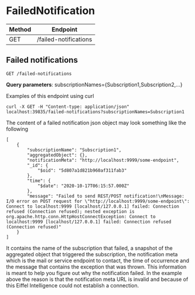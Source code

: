 # FailedNotification

|Method|Endpoint             |
|------|---------------------|
|GET   |/failed-notifications|

## Failed notifications
    GET /failed-notifications

**Query parameters**:
subscriptionNames={Subscription1,Subscription2,...}

Examples of this endpoint using curl

    curl -X GET -H "Content-type: application/json" localhost:39835/failed-notifications?subscriptionNames=Subscription1

The content of a failed notification json object may look something like the following

    [
        {
            "subscriptionName": "Subscription1",
            "aggregatedObject": {},
            "notificationMeta": "http://localhost:9999/some-endpoint",
            "_id": {
                "$oid": "5d807a1d821b960af311fab3"
            },
            "time": {
                "$date": "2020-10-17T06:15:57.000Z"
            },
            "message": "Failed to send REST/POST notification!\nMessage: I/O error on POST request for \"http://localhost:9999/some-endpoint\": Connect to localhost:9999 [localhost/127.0.0.1] failed: Connection refused (Connection refused); nested exception is org.apache.http.conn.HttpHostConnectException: Connect to localhost:9999 [localhost/127.0.0.1] failed: Connection refused (Connection refused)"
        }
    ]

It contains the name of the subscription that failed, a snapshot of the 
aggregated object that triggered the subscription, the notification meta 
which is the mail or service endpoint to contact, the time of occurrence 
and the message that contains the exception that was thrown. This information 
is meant to help you figure out why the notification failed. In the example 
above the reason is that the notification meta URL is invalid and because 
of this Eiffel Intelligence could not establish a connection.

